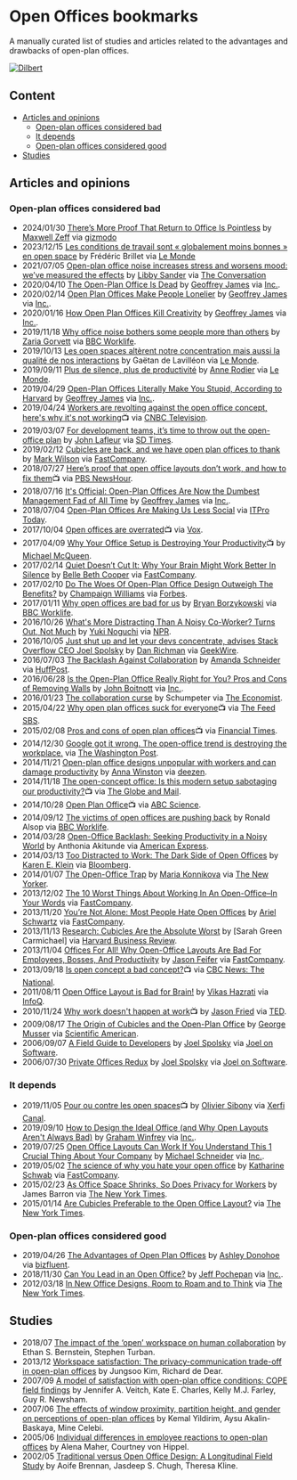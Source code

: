 # Open Offices bookmarks
A manually curated list of studies and articles related to the advantages and drawbacks of open-plan offices.

[![Dilbert](https://assets.amuniversal.com/97194cc0cbed0130f1a6001dd8b71c47)](https://dilbert.com/strip/2013-08-03)

## Content
* [Articles and opinions](#articles-and-opinions)
  * [Open-plan offices considered bad](#open-plan-offices-considered-bad)
  * [It depends](#it-depends)
  * [Open-plan offices considered good](#open-plan-offices-considered-good)
* [Studies](#studies)

## Articles and opinions
### Open-plan offices considered bad
* 2024/01/30 [There’s More Proof That Return to Office Is Pointless](https://gizmodo.com/more-proof-that-return-to-office-is-pointless-1851209231) by [Maxwell Zeff](https://twitter.com/ZeffMax) via [gizmodo](https://twitter.com/gizmodo)
* 2023/12/15 [Les conditions de travail sont « globalement moins bonnes » en open space](https://www.lemonde.fr/emploi/article/2023/12/15/les-conditions-de-travail-sont-globalement-moins-bonnes-en-open-space_6205949_1698637.html) by Frédéric Brillet via  [Le Monde](https://www.lemonde.fr/)
* 2021/07/05 [Open-plan office noise increases stress and worsens mood: we’ve measured the effects](https://theconversation.com/open-plan-office-noise-increases-stress-and-worsens-mood-weve-measured-the-effects-162843) by [Libby Sander](https://twitter.com/libbysander) via [The Conversation](https://twitter.com/ConversationEDU)
* 2020/04/10 [The Open-Plan Office Is Dead](https://www.inc.com/geoffrey-james/the-open-plan-office-is-dead.html) by [Geoffrey James](https://twitter.com/Sales_Source) via [Inc.](https://www.inc.com/).
* 2020/02/14 [Open Plan Offices Make People Lonelier](https://www.inc.com/geoffrey-james/open-plan-offices-make-people-lonelier.html) by [Geoffrey James](https://twitter.com/Sales_Source) via [Inc.](https://www.inc.com/).
* 2020/01/16 [How Open Plan Offices Kill Creativity](https://www.inc.com/geoffrey-james/how-open-plan-offices-kill-creativity.html) by [Geoffrey James](https://twitter.com/Sales_Source) via [Inc.](https://www.inc.com/).
* 2019/11/18 [Why office noise bothers some people more than others](https://www.bbc.com/worklife/article/20191115-office-noise-acceptable-levels-personality-type) by [Zaria Gorvett](https://twitter.com/ZariaGorvett) via [BBC Worklife](https://www.bbc.com/worklife).
* 2019/10/13 [Les open spaces altèrent notre concentration mais aussi la qualité de nos interactions](https://www.lemonde.fr/emploi/article/2019/10/13/les-open-spaces-alterent-notre-concentration-mais-aussi-la-qualite-de-nos-interactions_6015310_1698637.html) by Gaëtan de Lavilléon via [Le Monde](https://www.lemonde.fr/).
* 2019/09/11 [Plus de silence, plus de productivité](https://www.lemonde.fr/emploi/article/2019/09/11/plus-de-silence-plus-de-productivite_5508921_1698637.html) by [Anne Rodier](https://twitter.com/Anne_Rodier) via  [Le Monde](https://www.lemonde.fr/).
* 2019/04/29 [Open-Plan Offices Literally Make You Stupid, According to Harvard](https://www.inc.com/geoffrey-james/open-plan-offices-literally-make-you-stupid-according-to-harvard.html) by [Geoffrey James](https://twitter.com/Sales_Source) via [Inc.](https://www.inc.com/).
* 2019/04/24 [Workers are revolting against the open office concept, here's why it's not working](https://www.youtube.com/watch?v=pcAliBlCJS0):tv: via [CNBC Television](https://www.youtube.com/channel/UCrp_UI8XtuYfpiqluWLD7Lw).
* 2019/03/07 [For development teams, it’s time to throw out the open-office plan](https://sdtimes.com/softwaredev/for-development-teams-its-time-to-throw-out-the-open-office-plan/) by [John Lafleur](https://twitter.com/JeanLafleur) via [SD Times](https://sdtimes.com/).
* 2019/02/12 [Cubicles are back, and we have open plan offices to thank](https://www.fastcompany.com/90305213/the-hip-new-open-plan-office-trend-cubicles) by [Mark Wilson](https://twitter.com/ctrlzee) via [FastCompany](https://www.fastcompany.com/).
* 2018/07/27 [Here’s proof that open office layouts don’t work, and how to fix them](https://www.youtube.com/watch?v=jL5XwZJ0410):tv: via [PBS NewsHour](https://www.youtube.com/channel/UC6ZFN9Tx6xh-skXCuRHCDpQ).
* 2018/07/16 [It's Official: Open-Plan Offices Are Now the Dumbest Management Fad of All Time](https://www.inc.com/geoffrey-james/its-official-open-plan-offices-are-now-dumbest-management-fad-of-all-time.html) by [Geoffrey James](https://twitter.com/Sales_Source) via [Inc.](https://www.inc.com/).
* 2018/07/04 [Open-Plan Offices Are Making Us Less Social](https://www.itprotoday.com/collaboration/open-plan-offices-are-making-us-less-social) via [ITPro Today](https://www.itprotoday.com/).
* 2017/10/04 [Open offices are overrated](https://www.youtube.com/watch?v=-p6WWRarjNs):tv: via [Vox](https://www.youtube.com/channel/UCLXo7UDZvByw2ixzpQCufnA).
* 2017/04/09 [Why Your Office Setup is Destroying Your Productivity](https://www.youtube.com/watch?v=d9p5Wyhp194):tv: by [Michael McQueen](https://twitter.com/Michael_McQueen).
* 2017/02/14 [Quiet Doesn’t Cut It: Why Your Brain Might Work Better In Silence](https://www.fastcompany.com/3068168/quiet-doesnt-cut-it-why-your-brain-might-work-better-in-silence) by [Belle Beth Cooper](https://twitter.com/BelleBCooper) via [FastCompany](https://www.fastcompany.com/).
* 2017/02/10 [Do The Woes Of Open-Plan Office Design Outweigh The Benefits?](https://www.forbes.com/sites/bisnow/2017/02/10/do-the-woes-of-open-plan-office-design-outweigh-the-benefits/) by [Champaign Williams](https://twitter.com/cwilliams060590) via [Forbes](https://www.forbes.com/).
* 2017/01/11 [Why open offices are bad for us](https://www.bbc.com/worklife/article/20170105-open-offices-are-damaging-our-memories) by [Bryan Borzykowski](https://twitter.com/bborzyko) via [BBC Worklife](https://www.bbc.com/worklife).
* 2016/10/26 [What's More Distracting Than A Noisy Co-Worker? Turns Out, Not Much](https://www.npr.org/2016/10/26/498850659/what-s-more-distracting-than-a-noisy-coworker-not-much) by [Yuki Noguchi](https://twitter.com/Yukinoguchi) via [NPR](https://www.npr.org/).
* 2016/10/05 [Just shut up and let your devs concentrate, advises Stack Overflow CEO Joel Spolsky](https://www.geekwire.com/2016/just-shut-let-devs-concentrate-programming-expert-advises/) by [Dan Richman](https://twitter.com/danielarichman) via [GeekWire](https://www.geekwire.com/).
* 2016/07/03 [The Backlash Against Collaboration](https://www.huffpost.com/entry/the-backlash-against-coll_b_9392040) by [Amanda Schneider](https://www.twitter.com/CCGfounder) via [HuffPost](https://www.huffpost.com/).
* 2016/06/28 [Is the Open-Plan Office Really Right for You? Pros and Cons of Removing Walls](https://www.inc.com/john-boitnott/is-the-open-plan-office-really-right-for-you-pros-and-cons-of-removing-walls.html) by [John Boitnott](https://twitter.com/jboitnott) via [Inc.](https://www.inc.com/).
* 2016/01/23 [The collaboration curse](https://www.economist.com/business/2016/01/23/the-collaboration-curse) by Schumpeter via [The Economist](https://www.economist.com/).
* 2015/04/22 [Why open plan offices suck for everyone](https://www.youtube.com/watch?v=lOLCgZ_WvIo):tv: via [The Feed SBS](https://www.youtube.com/watch?v=lOLCgZ_WvIo).
* 2015/02/08 [Pros and cons of open plan offices](https://www.youtube.com/watch?v=n_0Q9-DeKpc):tv: via [Financial Times](https://www.youtube.com/channel/UCoUxsWakJucWg46KW5RsvPw).
* 2014/12/30 [Google got it wrong. The open-office trend is destroying the workplace.](https://www.washingtonpost.com/posteverything/wp/2014/12/30/google-got-it-wrong-the-open-office-trend-is-destroying-the-workplace/) via [The Washington Post](https://www.washingtonpost.com/).
* 2014/11/21 [Open-plan office designs unpopular with workers and can damage productivity](https://www.dezeen.com/2014/11/21/open-plan-office-designs-unpopular-with-workers-damage-productivity/) by [Anna Winston](https://twitter.com/AnnaWinston) via [deezen](https://www.dezeen.com/).
* 2014/11/18 [The open-concept office: Is this modern setup sabotaging our productivity?](https://www.youtube.com/watch?v=DDlJ5zrnc5I):tv: via [The Globe and Mail](https://www.youtube.com/channel/UCsZYUb8C_19bWOCKF9jRwSg).
* 2014/10/28 [Open Plan Office](https://www.youtube.com/watch?v=8nYWnu9dxlk):tv: via [ABC Science](https://www.youtube.com/channel/UCR_kFbcwWy1cKLCkmcMf4lg).
* 2014/09/12 [The victims of open offices are pushing back](https://www.bbc.com/worklife/article/20140911-open-office-victims-push-back) by Ronald Alsop via [BBC Worklife](https://www.bbc.com/worklife).
* 2014/03/28 [Open-Office Backlash: Seeking Productivity in a Noisy World](https://www.americanexpress.com/en-us/business/trends-and-insights/articles/open-office-backlash-seeking-productivity-in-a-noisy-world/) by Anthonia Akitunde via [American Express](https://www.americanexpress.com/).
* 2014/03/13 [Too Distracted to Work: The Dark Side of Open Offices](https://www.bloomberg.com/news/articles/2014-03-13/too-distracted-to-work-the-dark-side-of-open-offices) by [Karen E. Klein](https://twitter.com/kareneklein) via [Bloomberg](https://www.bloomberg.com/).
* 2014/01/07 [The Open-Office Trap](https://www.newyorker.com/business/currency/the-open-office-trap) by [Maria Konnikova](https://twitter.com/mkonnikova) via [The New Yorker](https://www.newyorker.com/).
* 2013/12/02 [The 10 Worst Things About Working In An Open-Office–In Your Words](https://www.fastcompany.com/3022456/the-10-worst-things-about-working-in-an-open-office-in-your-words) via [FastCompany](https://www.fastcompany.com/).
* 2013/11/20 [You’re Not Alone: Most People Hate Open Offices](https://www.fastcompany.com/3021713/youre-not-alone-most-people-hate-open-offices) by [Ariel Schwartz](https://twitter.com/arielhs) via [FastCompany](https://www.fastcompany.com/).
* 2013/11/13 [Research: Cubicles Are the Absolute Worst](https://hbr.org/2013/11/research-cubicles-are-the-absolute-worst) by [Sarah Green Carmichael] via [Harvard Business Review](https://hbr.org/).
* 2013/11/04 [Offices For All! Why Open-Office Layouts Are Bad For Employees, Bosses, And Productivity](https://www.fastcompany.com/3019758/offices-for-all-why-open-office-layouts-are-bad-for-employees-bosses-and-productivity) by [Jason Feifer](https://twitter.com/heyfeifer) via [FastCompany](https://www.fastcompany.com/).
* 2013/09/18 [Is open concept a bad concept?](https://www.youtube.com/watch?v=SZI2yYfTJSU):tv: via [CBC News: The National](https://www.youtube.com/channel/UCKjU3KzdbJE1EFcHVqXC3_g).
* 2011/08/11 [Open Office Layout is Bad for Brain!](https://www.infoq.com/news/2011/08/open-office-layout/) by [Vikas Hazrati](https://twitter.com/vhazrati) via [InfoQ](https://www.infoq.com/).
* 2010/11/24 [Why work doesn't happen at work](https://www.youtube.com/watch?v=5XD2kNopsUs):tv: by [Jason Fried](https://twitter.com/jasonfried) via [TED](https://www.youtube.com/channel/UCAuUUnT6oDeKwE6v1NGQxug).
* 2009/08/17 [The Origin of Cubicles and the Open-Plan Office](https://www.scientificamerican.com/article/the-origin-of-cubicles-an/) by [George Musser](https://twitter.com/gmusser) via [Scientific American](https://www.scientificamerican.com/).
* 2006/09/07 [A Field Guide to Developers](https://www.joelonsoftware.com/2006/09/07/a-field-guide-to-developers-2/) by [Joel Spolsky](https://twitter.com/spolsky) via [Joel on Software](https://www.joelonsoftware.com/).
* 2006/07/30 [Private Offices Redux](https://www.joelonsoftware.com/2006/07/30/private-offices-redux/) by [Joel Spolsky](https://twitter.com/spolsky) via [Joel on Software](https://www.joelonsoftware.com/).

### It depends
* 2019/11/05 [Pour ou contre les open spaces](https://www.youtube.com/watch?v=IaRmZUs4TOU):tv: by [Olivier Sibony](https://twitter.com/SibOliv) via [Xerfi Canal](https://www.youtube.com/channel/UClLFPD1pu0nVTR_Y8NCpXJQ).
* 2019/09/10 [How to Design the Ideal Office (and Why Open Layouts Aren't Always Bad)](https://www.inc.com/graham-winfrey/workplace-experts-open-plan-office-brian-chen-room-harvard-study.html) by [Graham Winfrey](https://twitter.com/GrahamWinfrey) via [Inc.](https://www.inc.com/).
* 2019/07/25 [Open Office Layouts Can Work If You Understand This 1 Crucial Thing About Your Company](https://www.inc.com/michael-schneider/open-office-layouts-can-work-if-you-understand-this-1-crucial-thing-about-your-company.html) by [Michael Schneider](https://twitter.com/MSchneiderTwts) via [Inc.](https://www.inc.com/).
* 2019/05/02 [The science of why you hate your open office](https://www.fastcompany.com/90342214/the-science-of-why-you-hate-your-open-office) by [Katharine Schwab](https://twitter.com/kschwabable) via [FastCompany](https://www.fastcompany.com/).
* 2015/02/23 [As Office Space Shrinks, So Does Privacy for Workers](https://www.nytimes.com/2015/02/23/nyregion/as-office-space-shrinks-so-does-privacy-for-workers.html) by James Barron via [The New York Times](https://www.nytimes.com/).
* 2015/01/14 [Are Cubicles Preferable to the Open Office Layout?](https://www.nytimes.com/roomfordebate/2015/01/14/are-cubicles-preferable-to-the-open-office-layout) via [The New York Times](https://www.nytimes.com/).

### Open-plan offices considered good
* 2019/04/26 [The Advantages of Open Plan Offices](https://bizfluent.com/list-6775656-advantages-open-plan-offices.html) by [Ashley Donohoe]() via [bizfluent](https://bizfluent.com/).
* 2018/11/30 [Can You Lead in an Open Office?](https://www.inc.com/jeff-pochepan/can-you-lead-in-an-open-office.html) by [Jeff Pochepan](https://twitter.com/StrongProjInc) via [Inc.](https://www.inc.com/).
* 2012/03/18 [In New Office Designs, Room to Roam and to Think](https://www.nytimes.com/2012/03/18/business/new-office-designs-offer-room-to-roam-and-to-think.html) via [The New York Times](https://www.nytimes.com/).

## Studies
* 2018/07 [The impact of the ‘open’ workspace on human collaboration](https://doi.org/10.1098/rstb.2017.0239) by Ethan S. Bernstein, Stephen Turban.
* 2013/12 [Workspace satisfaction: The privacy-communication trade-off in open-plan offices](https://doi.org/10.1016/j.jenvp.2013.06.007) by Jungsoo Kim, Richard de Dear.
* 2007/09 [A model of satisfaction with open-plan office conditions: COPE field findings](https://doi.org/10.1016/j.jenvp.2007.04.002) by Jennifer A. Veitch, Kate E. Charles, Kelly M.J. Farley, Guy R. Newsham.
* 2007/06 [The effects of window proximity, partition height, and gender on perceptions of open-plan offices](https://doi.org/10.1016/j.jenvp.2007.01.004) by Kemal Yildirim, Aysu Akalin-Baskaya, Mine Celebi.
* 2005/06 [Individual differences in employee reactions to open-plan offices](https://doi.org/10.1016/j.jenvp.2005.05.002) by Alena Maher, Courtney von Hippel.
* 2002/05 [Traditional versus Open Office Design: A Longitudinal Field Study](https://doi.org/10.1177%2F0013916502034003001) by Aoife Brennan, Jasdeep S. Chugh, Theresa Kline.